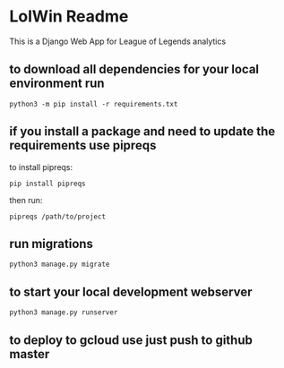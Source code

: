# LolWin Readme
This is a Django Web App for League of Legends analytics

## to download all dependencies for your local environment run
```
python3 -m pip install -r requirements.txt
```

## if you install a package and need to update the requirements use pipreqs
to install pipreqs:
```
pip install pipreqs
```
then run:
```
pipreqs /path/to/project
```
## run migrations
```
python3 manage.py migrate 
```

## to start your local development webserver
```
python3 manage.py runserver
```

## to deploy to gcloud use just push to github master